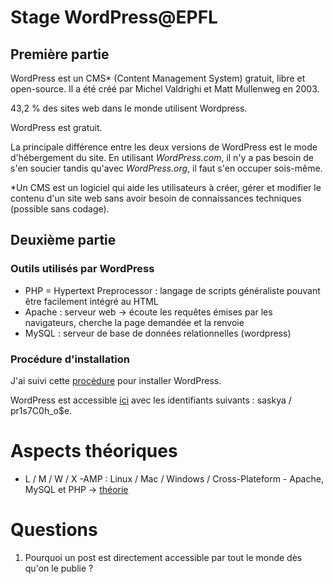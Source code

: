 # Stage WordPress@EPFL

## Première partie 

WordPress est un CMS* (Content Management System) gratuit, libre et open-source. Il a été créé par Michel Valdrighi et Matt Mullenweg en 2003.

43,2 % des sites web dans le monde utilisent Wordpress.

WordPress est gratuit.

La principale différence entre les deux versions de WordPress est le mode d'hébergement du site. En utilisant *WordPress.com*, il n'y a pas besoin de s'en soucier tandis qu'avec *WordPress.org*, il faut s'en occuper sois-même.

*Un CMS est un logiciel qui aide les utilisateurs à créer, gérer et modifier le contenu d'un site web sans avoir besoin de connaissances techniques (possible sans codage).

## Deuxième partie

### Outils utilisés par WordPress

- PHP = Hypertext Preprocessor : langage de scripts généraliste pouvant être facilement intégré au HTML 
- Apache : serveur web -> écoute les requêtes émises par les navigateurs, cherche la page demandée et la renvoie
- MySQL : serveur de base de données relationnelles (wordpress)

### Procédure d'installation

J'ai suivi cette [procédure](https://ubuntu.com/tutorials/install-and-configure-wordpress#1-overview) pour installer WordPress.

WordPress est accessible [ici](http://localhost/wp-admin/index.php) avec les identifiants suivants : saskya / pr1s7C0h_o$e.

# Aspects théoriques

- L / M / W / X -AMP : Linux / Mac / Windows / Cross-Plateform - Apache, MySQL et PHP -> [théorie](https://www.geeksforgeeks.org/what-is-the-difference-between-lamp-stack-mamp-stack-and-wamp-stack/)

# Questions

1) Pourquoi un post est directement accessible par tout le monde dès qu'on le publie ?
